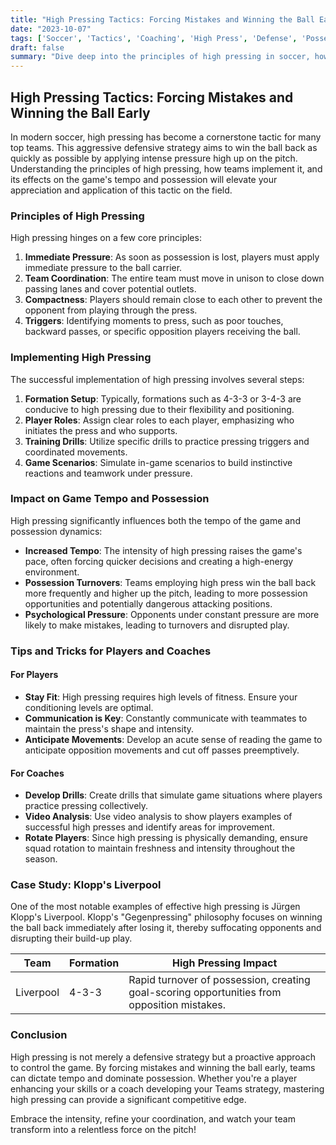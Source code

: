 ```yaml
---
title: "High Pressing Tactics: Forcing Mistakes and Winning the Ball Early"
date: "2023-10-07"
tags: ['Soccer', 'Tactics', 'Coaching', 'High Press', 'Defense', 'Possession', 'Tempo', 'Player Tips', 'Strategy']
draft: false
summary: "Dive deep into the principles of high pressing in soccer, how teams effectively implement this tactic, and its significant impact on the game's tempo and possession control."
---
```


## High Pressing Tactics: Forcing Mistakes and Winning the Ball Early

In modern soccer, high pressing has become a cornerstone tactic for many top teams. This aggressive defensive strategy aims to win the ball back as quickly as possible by applying intense pressure high up on the pitch. Understanding the principles of high pressing, how teams implement it, and its effects on the game's tempo and possession will elevate your appreciation and application of this tactic on the field.

### Principles of High Pressing

High pressing hinges on a few core principles:

1. **Immediate Pressure**: As soon as possession is lost, players must apply immediate pressure to the ball carrier.
2. **Team Coordination**: The entire team must move in unison to close down passing lanes and cover potential outlets.
3. **Compactness**: Players should remain close to each other to prevent the opponent from playing through the press.
4. **Triggers**: Identifying moments to press, such as poor touches, backward passes, or specific opposition players receiving the ball.

### Implementing High Pressing 

The successful implementation of high pressing involves several steps:

1. **Formation Setup**: Typically, formations such as 4-3-3 or 3-4-3 are conducive to high pressing due to their flexibility and positioning.
2. **Player Roles**: Assign clear roles to each player, emphasizing who initiates the press and who supports.
3. **Training Drills**: Utilize specific drills to practice pressing triggers and coordinated movements.
4. **Game Scenarios**: Simulate in-game scenarios to build instinctive reactions and teamwork under pressure.

### Impact on Game Tempo and Possession

High pressing significantly influences both the tempo of the game and possession dynamics:

- **Increased Tempo**: The intensity of high pressing raises the game's pace, often forcing quicker decisions and creating a high-energy environment.
- **Possession Turnovers**: Teams employing high press win the ball back more frequently and higher up the pitch, leading to more possession opportunities and potentially dangerous attacking positions.
- **Psychological Pressure**: Opponents under constant pressure are more likely to make mistakes, leading to turnovers and disrupted play.

### Tips and Tricks for Players and Coaches

#### For Players

- **Stay Fit**: High pressing requires high levels of fitness. Ensure your conditioning levels are optimal.
- **Communication is Key**: Constantly communicate with teammates to maintain the press's shape and intensity.
- **Anticipate Movements**: Develop an acute sense of reading the game to anticipate opposition movements and cut off passes preemptively.

#### For Coaches

- **Develop Drills**: Create drills that simulate game situations where players practice pressing collectively.
- **Video Analysis**: Use video analysis to show players examples of successful high presses and identify areas for improvement.
- **Rotate Players**: Since high pressing is physically demanding, ensure squad rotation to maintain freshness and intensity throughout the season.

### Case Study: Klopp's Liverpool

One of the most notable examples of effective high pressing is Jürgen Klopp's Liverpool. Klopp's "Gegenpressing" philosophy focuses on winning the ball back immediately after losing it, thereby suffocating opponents and disrupting their build-up play.

| Team | Formation | High Pressing Impact |
|------|-----------|----------------------|
| Liverpool | 4-3-3 | Rapid turnover of possession, creating goal-scoring opportunities from opposition mistakes. |

### Conclusion

High pressing is not merely a defensive strategy but a proactive approach to control the game. By forcing mistakes and winning the ball early, teams can dictate tempo and dominate possession. Whether you're a player enhancing your skills or a coach developing your Teams strategy, mastering high pressing can provide a significant competitive edge.

Embrace the intensity, refine your coordination, and watch your team transform into a relentless force on the pitch!
```
